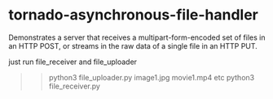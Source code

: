 # tornado-asynchronous-file-handler
Demonstrates a server that receives a multipart-form-encoded set of files in an HTTP POST, or streams in the raw data of a single file in an HTTP PUT.

just run file_receiver and file_uploader 

>> python3 file_uploader.py image1.jpg movie1.mp4 etc
>> python3 file_receiver.py
